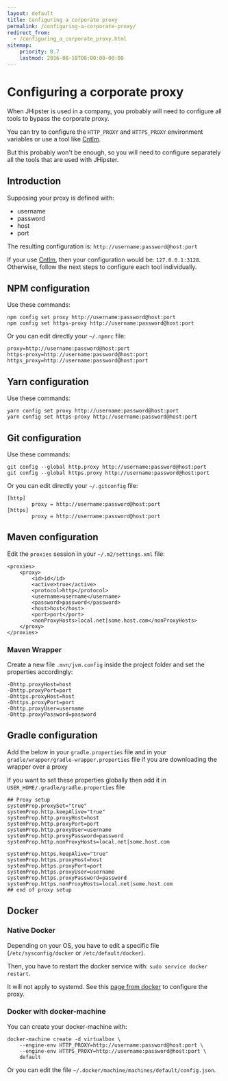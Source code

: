 ```yaml
---
layout: default
title: Configuring a corporate proxy
permalink: /configuring-a-corporate-proxy/
redirect_from:
  - /configuring_a_corporate_proxy.html
sitemap:
    priority: 0.7
    lastmod: 2016-08-18T08:00:00-00:00
---
```


# <i class="fa fa-exchange"></i> Configuring a corporate proxy

When JHipster is used in a company, you probably will need to configure all tools to bypass the corporate proxy.

You can try to configure the `HTTP_PROXY` and `HTTPS_PROXY` environment variables or use a tool like [Cntlm](http://cntlm.sourceforge.net/).

But this probably won't be enough, so you will need to configure separately all the tools that are used with JHipster.

## Introduction

Supposing your proxy is defined with:

- username
- password
- host
- port

The resulting configuration is: `http://username:password@host:port`

If your use [Cntlm](http://cntlm.sourceforge.net/), then your configuration would be: `127.0.0.1:3128`. Otherwise, follow the next steps to configure each tool individually.

## NPM configuration

Use these commands:

```
npm config set proxy http://username:password@host:port
npm config set https-proxy http://username:password@host:port
```

Or you can edit directly your `~/.npmrc` file:

```
proxy=http://username:password@host:port
https-proxy=http://username:password@host:port
https_proxy=http://username:password@host:port
```

## Yarn configuration

Use these commands:

```
yarn config set proxy http://username:password@host:port
yarn config set https-proxy http://username:password@host:port
```

## Git configuration

Use these commands:

```
git config --global http.proxy http://username:password@host:port
git config --global https.proxy http://username:password@host:port
```

Or you can edit directly your `~/.gitconfig` file:

```
[http]
        proxy = http://username:password@host:port
[https]
        proxy = http://username:password@host:port
```

## Maven configuration

Edit the `proxies` session in your `~/.m2/settings.xml` file:

```
<proxies>
    <proxy>
        <id>id</id>
        <active>true</active>
        <protocol>http</protocol>
        <username>username</username>
        <password>password</password>
        <host>host</host>
        <port>port</port>
        <nonProxyHosts>local.net|some.host.com</nonProxyHosts>
    </proxy>
</proxies>
```

### Maven Wrapper

Create a new file `.mvn/jvm.config` inside the project folder and set the properties accordingly:

```
-Dhttp.proxyHost=host 
-Dhttp.proxyPort=port 
-Dhttps.proxyHost=host 
-Dhttps.proxyPort=port 
-Dhttp.proxyUser=username 
-Dhttp.proxyPassword=password
```

## Gradle configuration

Add the below in your `gradle.properties` file and in your `gradle/wrapper/gradle-wrapper.properties` file if you are downloading the wrapper over a proxy

If you want to set these properties globally then add it in `USER_HOME/.gradle/gradle.properties` file

```
## Proxy setup
systemProp.proxySet="true"
systemProp.http.keepAlive="true"
systemProp.http.proxyHost=host
systemProp.http.proxyPort=port
systemProp.http.proxyUser=username
systemProp.http.proxyPassword=password
systemProp.http.nonProxyHosts=local.net|some.host.com

systemProp.https.keepAlive="true"
systemProp.https.proxyHost=host
systemProp.https.proxyPort=port
systemProp.https.proxyUser=username
systemProp.https.proxyPassword=password
systemProp.https.nonProxyHosts=local.net|some.host.com
## end of proxy setup
```

## Docker

### Native Docker

Depending on your OS, you have to edit a specific file (`/etc/sysconfig/docker` or `/etc/default/docker`).

Then, you have to restart the docker service with: `sudo service docker restart`.

It will not apply to systemd. See this [page from docker](https://docs.docker.com/engine/admin/systemd/#http-proxy)
to configure the proxy.

### Docker with docker-machine

You can create your docker-machine with:

```
docker-machine create -d virtualbox \
    --engine-env HTTP_PROXY=http://username:password@host:port \
    --engine-env HTTPS_PROXY=http://username:password@host:port \
    default
```

Or you can edit the file `~/.docker/machine/machines/default/config.json`.
